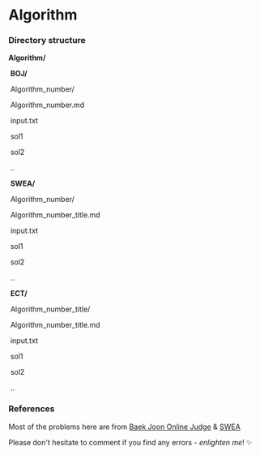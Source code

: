 # Algorithm



### Directory structure

**Algorithm/**

​	**BOJ/**

​		Algorithm_number/

​			Algorithm_number.md

​			input.txt

​			sol1

​			sol2

​			..

​	**SWEA/**

​		Algorithm_number/

​			Algorithm_number_title.md

​			input.txt

​			sol1

​			sol2

​			..

​	**ECT/**

​		Algorithm_number_title/

​			Algorithm_number_title.md

​			input.txt

​			sol1

​			sol2

​			..



### References

Most of the problems here are from [Baek Joon Online Judge](https://www.acmicpc.net/) & [SWEA](https://swexpertacademy.com/main/main.do)

Please don't hesitate to comment if you find any errors - *enlighten me*! :sparkles:

